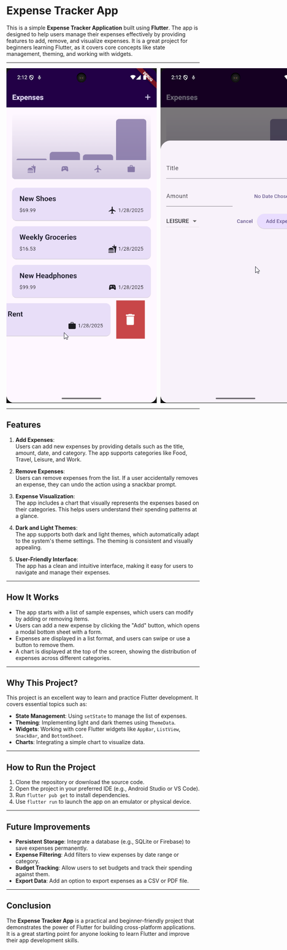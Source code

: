 # Expense Tracker App

This is a simple **Expense Tracker Application** built using **Flutter**. The app is designed to help users manage their expenses effectively by providing features to add, remove, and visualize expenses. It is a great project for beginners learning Flutter, as it covers core concepts like state management, theming, and working with widgets.

---
<div style="display: flex; gap: 10px; ">
  <img src="https://github.com/buraxta/expense_tracker_app/blob/master/ss/1.png?raw=true " />
  <img src="https://github.com/buraxta/expense_tracker_app/blob/master/ss/2.png?raw=true" />
</div>


---

## Features

1. **Add Expenses**:  
   Users can add new expenses by providing details such as the title, amount, date, and category. The app supports categories like Food, Travel, Leisure, and Work.

2. **Remove Expenses**:  
   Users can remove expenses from the list. If a user accidentally removes an expense, they can undo the action using a snackbar prompt.

3. **Expense Visualization**:  
   The app includes a chart that visually represents the expenses based on their categories. This helps users understand their spending patterns at a glance.

4. **Dark and Light Themes**:  
   The app supports both dark and light themes, which automatically adapt to the system's theme settings. The theming is consistent and visually appealing.

5. **User-Friendly Interface**:  
   The app has a clean and intuitive interface, making it easy for users to navigate and manage their expenses.

---

## How It Works

- The app starts with a list of sample expenses, which users can modify by adding or removing items.
- Users can add a new expense by clicking the "Add" button, which opens a modal bottom sheet with a form.
- Expenses are displayed in a list format, and users can swipe or use a button to remove them.
- A chart is displayed at the top of the screen, showing the distribution of expenses across different categories.

---

## Why This Project?

This project is an excellent way to learn and practice Flutter development. It covers essential topics such as:

- **State Management**: Using `setState` to manage the list of expenses.
- **Theming**: Implementing light and dark themes using `ThemeData`.
- **Widgets**: Working with core Flutter widgets like `AppBar`, `ListView`, `SnackBar`, and `BottomSheet`.
- **Charts**: Integrating a simple chart to visualize data.

---

## How to Run the Project

1. Clone the repository or download the source code.
2. Open the project in your preferred IDE (e.g., Android Studio or VS Code).
3. Run `flutter pub get` to install dependencies.
4. Use `flutter run` to launch the app on an emulator or physical device.

---

## Future Improvements

- **Persistent Storage**: Integrate a database (e.g., SQLite or Firebase) to save expenses permanently.
- **Expense Filtering**: Add filters to view expenses by date range or category.
- **Budget Tracking**: Allow users to set budgets and track their spending against them.
- **Export Data**: Add an option to export expenses as a CSV or PDF file.

---

## Conclusion

The **Expense Tracker App** is a practical and beginner-friendly project that demonstrates the power of Flutter for building cross-platform applications. It is a great starting point for anyone looking to learn Flutter and improve their app development skills.
